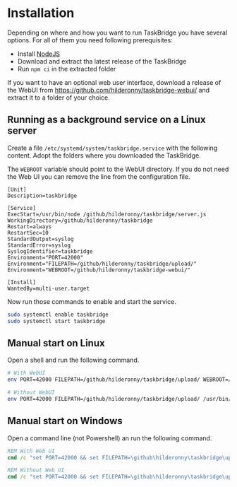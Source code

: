 # Installation

Depending on where and how you want to run TaskBridge you have several options. For all of them you need following prerequisites:

- Install [NodeJS](https://nodejs.org/)
- Download and extract tha latest release of the TaskBridge
- Run `npm ci` in the extracted folder

If you want to have an optional web user interface, download a release of the WebUI from https://github.com/hilderonny/taskbridge-webui/ and extract it to a folder of your choice.

## Running as a background service on a Linux server

Create a file `/etc/systemd/system/taskbridge.service` with the following content. Adopt the folders where you downloaded the TaskBridge.

The `WEBROOT` variable should point to the WebUI directory. If you do not need the Web UI you can remove the line from the configuration file.

```
[Unit]
Description=taskbridge

[Service]
ExecStart=/usr/bin/node /github/hilderonny/taskbridge/server.js
WorkingDirectory=/github/hilderonny/taskbridge
Restart=always
RestartSec=10
StandardOutput=syslog
StandardError=syslog
SyslogIdentifier=taskbridge
Environment="PORT=42000"
Environment="FILEPATH=/github/hilderonny/taskbridge/upload/"
Environment="WEBROOT=/github/hilderonny/taskbridge-webui/"

[Install]
WantedBy=multi-user.target
```

Now run those commands to enable and start the service.

```sh
sudo systemctl enable taskbridge
sudo systemctl start taskbridge
```

## Manual start on Linux

Open a shell and run the following command.

```sh
# With WebUI
env PORT=42000 FILEPATH=/github/hilderonny/taskbridge/upload/ WEBROOT=/github/hilderonny/taskbridge-webui/ /usr/bin/node /github/hilderonny/taskbridge/server.js

# Without WebUI
env PORT=42000 FILEPATH=/github/hilderonny/taskbridge/upload/ /usr/bin/node /github/hilderonny/taskbridge/server.js
```

## Manual start on Windows

Open a command line (not Powershell) an run the following command.

```cmd
REM With Web UI
cmd /c "set PORT=42000 && set FILEPATH=\github\hilderonny\taskbridge\upload\ && set WEBROOT=\github\hilderonny\taskbridge-webui\ && node \github\hilderonny\taskbridge\server.js"

REM Without Web UI
cmd /c "set PORT=42000 && set FILEPATH=\github\hilderonny\taskbridge\upload\ && node \github\hilderonny\taskbridge\server.js"
```
